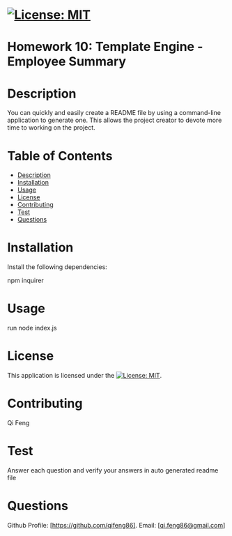 

# [![License: MIT](https://img.shields.io/badge/License-MIT-yellow.svg)](https://opensource.org/licenses/MIT)

# Homework 10: Template Engine - Employee Summary

# Description

You can quickly and easily create a README file by using a command-line application to generate one. This allows the project creator to devote more time to working on the project.

# Table of Contents
* [Description](#description)
* [Installation](#installation)
* [Usage](#usage)
* [License](#license)
* [Contributing](#contribute)
* [Test](#test)
* [Questions](#questions)

# Installation

Install the following dependencies:


npm inquirer


# Usage

run node index.js

# License

This application is licensed under the [![License: MIT](https://img.shields.io/badge/License-MIT-yellow.svg)](https://opensource.org/licenses/MIT).

# Contributing

Qi Feng

# Test


Answer each question and verify your answers in auto generated readme file


# Questions

Github Profile: [https://github.com/qifeng86]. Email: [qi.feng86@gmail.com]
